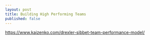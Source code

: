 ```yaml
---
layout: post
title: Building High Performing Teams
published: false
---
```


https://www.kaizenko.com/drexler-sibbet-team-performance-model/

